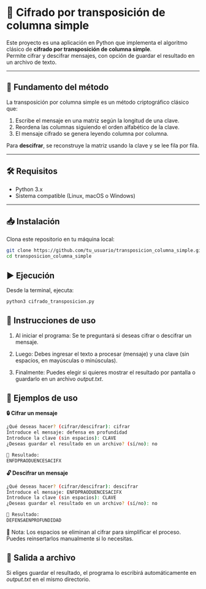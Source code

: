 # 🔐 Cifrado por transposición de columna simple

Este proyecto es una aplicación en Python que implementa el algoritmo clásico de **cifrado por transposición de columna simple**.  
Permite cifrar y descifrar mensajes, con opción de guardar el resultado en un archivo de texto.

---

## 📘 Fundamento del método

La transposición por columna simple es un método criptográfico clásico que:
1. Escribe el mensaje en una matriz según la longitud de una clave.
2. Reordena las columnas siguiendo el orden alfabético de la clave.
3. El mensaje cifrado se genera leyendo columna por columna.

Para **descifrar**, se reconstruye la matriz usando la clave y se lee fila por fila.

---

## 🛠️ Requisitos

- Python 3.x
- Sistema compatible (Linux, macOS o Windows)

---

## 📥 Instalación

Clona este repositorio en tu máquina local:

```bash
git clone https://github.com/tu_usuario/transposicion_columna_simple.git
cd transposicion_columna_simple
```

## ▶️ Ejecución
Desde la terminal, ejecuta:

```bash
python3 cifrado_transposicion.py
```

## 🧭 Instrucciones de uso
1. Al iniciar el programa:
Se te preguntará si deseas cifrar o descifrar un mensaje.

2. Luego:
Debes ingresar el texto a procesar (mensaje) y una clave (sin espacios, en mayúsculas o minúsculas).

3. Finalmente:
Puedes elegir si quieres mostrar el resultado por pantalla o guardarlo en un archivo _output.txt_.

## 🧪 Ejemplos de uso

**🔒 Cifrar un mensaje**
```bash
¿Qué deseas hacer? (cifrar/descifrar): cifrar
Introduce el mensaje: defensa en profundidad
Introduce la clave (sin espacios): CLAVE
¿Deseas guardar el resultado en un archivo? (sí/no): no

🔎 Resultado:
ENFDPRAODUENCESACIFX
```
**🔓 Descifrar un mensaje**
```bash
¿Qué deseas hacer? (cifrar/descifrar): descifrar
Introduce el mensaje: ENFDPRAODUENCESACIFX
Introduce la clave (sin espacios): CLAVE
¿Deseas guardar el resultado en un archivo? (sí/no): no

🔎 Resultado:
DEFENSAENPROFUNDIDAD
```
📌 Nota: Los espacios se eliminan al cifrar para simplificar el proceso. Puedes reinsertarlos manualmente si lo necesitas.

## 💾 Salida a archivo
Si eliges guardar el resultado, el programa lo escribirá automáticamente en _output.txt_ en el mismo directorio.
